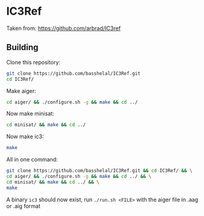# IC3Ref

Taken from: https://github.com/arbrad/IC3ref

## Building

Clone this repository:
```bash
git clone https://github.com/basshelal/IC3Ref.git
cd IC3Ref/
```

Make aiger:
```bash
cd aiger/ && ./configure.sh -g && make && cd ../
```
Now make minisat:
```bash
cd minisat/ && make && cd ../
```

Now make ic3:
```bash
make
```

All in one command:
```bash
git clone https://github.com/basshelal/IC3Ref.git && cd IC3Ref/ && \
cd aiger/ && ./configure.sh -g && make && cd ../ && \
cd minisat/ && make && cd ../ && \
make
```

A binary `ic3` should now exist, run `./run.sh <FILE>` with the aiger file in .aag or .aig format
